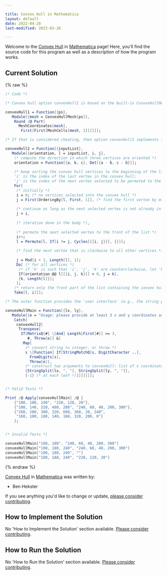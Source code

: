 ```yaml
---

title: Convex Hull in Mathematica
layout: default
date: 2022-04-28
last-modified: 2023-03-26

---
```


Welcome to the [Convex Hull](https://sampleprograms.io/projects/convex-hull) in [Mathematica](https://sampleprograms.io/languages/mathematica) page! Here, you'll find the source code for this program as well as a description of how the program works.

## Current Solution

{% raw %}

```mathematica
(* Code *)

(* Convex hull option convexHull1 is based on the built-in ConvexHullMesh: *)

convexHull1 = Function[{ps},
   Module[{mesh = ConvexHullMesh[ps]},
    Round /@ Part[
      MeshCoordinates[mesh],
       First[First[MeshCells[mesh, 2]]]]]];

(* If that is considered cheating, then option convexHull2 implements it directly using Jarvis' algorithm: *)

convexHull2 = Function[{inputList},
   Module[{orientation, l = inputList, i, j},
    (* compute the direction in which three vertices are oriented *)
    orientation = Function[{a, b, c}, Det[{a - b, c - b}]];
    
    (* keep sorting the convex hull vertices to the beginning of the list;
    'i' is the index of the last vertex in the convex hull;
    'j' is the index of the next vertex selected to be permuted to the front *)
    For[
     (* initially *)
     i = 0; (* no vertices selected into the convex hull *)
     j = First[OrderingBy[l, First, 1]], (* find the first vertex by minimum x-coordinate *)
     
     (* continue as long as the next selected vertex is not already in the convex hull *)
     j > i,
     
     (* iteration done in the body *),
     
     (* permute the next selected vertex to the front of the list *)
     i++;
     l = Permute[l, If[i != j, Cycles[{{i, j}}], {}]];
     
     (* find the next vertex that is clockwise to all other vertices *)
     
     j = Mod[i + 1, Length[l], 1];
     Do[ (* for all vertices *)
      (* if 'k' is such that 'i', 'j', 'k' are counterclockwise, let 'k' become the new 'j' *)
      If[orientation @@ l[[{i, j, k}]] > 0, j = k],
      {k, Length[l]}];
     ];
    (* return only the front part of the list containing the convex hull *)
    Take[l, i]]];

(* The outer function provides the 'user interface' (e.g., the string parsing): *)

convexHullMain = Function[{lx, ly},
   Module[{e = "Usage: please provide at least 3 x and y coordinates as separate lists (e.g. \"100, 440, 210\")"},
    Catch[
     convexHull2[
      Transpose[
       If[MatrixQ[#] \[And] Length[First[#]] >= 3,
          #, Throw[e]] &[
        Map[
         (* convert string to integer, or throw *)
         s \[Function] If[StringMatchQ[s, DigitCharacter ..],
           FromDigits[s],
           Throw[e]],
         (* construct two arguments to convexHull: list of x coordinates, list of y coordinates *)
         {StringSplit[lx, ", "], StringSplit[ly, ", "]},
         {-1} (* at each leaf *)]]]]]]];


(* Valid Tests *)

Print /@ Apply[convexHullMain] /@ {
    {"100, 180, 240", "220, 120, 20"},
    {"100, 140, 320, 480, 280", "240, 60, 40, 200, 300"},
    {"260, 280, 300, 320, 600, 360, 20, 240", 
     "160, 100, 180, 140, 160, 320, 200, 0"}
    };


(* Invalid Tests *)

convexHullMain["100, 180", "240, 60, 40, 200, 300"]
convexHullMain["100, 180, 240", "240, 60, 40, 200, 300"]
convexHullMain["100, 180, 240", ""]
convexHullMain["100, 1A0, 240", "220, 120, 20"]
```

{% endraw %}

[Convex Hull](https://sampleprograms.io/projects/convex-hull) in [Mathematica](https://sampleprograms.io/languages/mathematica) was written by:

- Ben Hekster

If you see anything you'd like to change or update, [please consider contributing](https://github.com/TheRenegadeCoder/sample-programs).

## How to Implement the Solution

No 'How to Implement the Solution' section available. [Please consider contributing](https://github.com/TheRenegadeCoder/sample-programs-website).

## How to Run the Solution

No 'How to Run the Solution' section available. [Please consider contributing](https://github.com/TheRenegadeCoder/sample-programs-website).